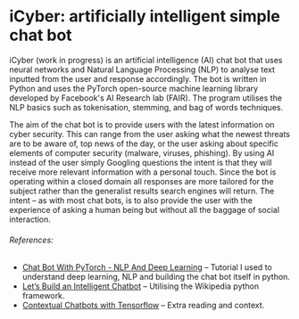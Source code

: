 # iCyber: artificially intelligent simple chat bot

iCyber (work in progress) is an artificial intelligence (AI) chat bot that uses neural networks and Natural Language Processing (NLP) to analyse text inputted from the user and response accordingly. The bot is written in Python and uses the PyTorch open-source machine learning library developed by Facebook's AI Research lab (FAIR). The program utilises the NLP basics such as tokenisation, stemming, and bag of words techniques.

The aim of the chat bot is to provide users with the latest information on cyber security. This can range from the user asking what the newest threats are to be aware of, top news of the day, or the user asking about specific elements of computer security (malware, viruses, phishing). By using AI instead of the user simply Googling questions the intent is that they will receive more relevant information with a personal touch. Since the bot is operating within a closed domain all responses are more tailored for the subject rather than the generalist results search engines will return. The intent – as with most chat bots, is to also provide the user with the experience of asking a human being but without all the baggage of social interaction.

###### References:
- [Chat Bot With PyTorch - NLP And Deep Learning](https://www.python-engineer.com/posts/chatbot-pytorch/) – Tutorial I used to understand deep learning, NLP and building the chat bot itself in python.
- [Let’s Build an Intelligent Chatbot](https://www.kdnuggets.com/2019/12/build-intelligent-chatbot.html) – Utilising the Wikipedia python framework.
- [Contextual Chatbots with Tensorflow](https://chatbotsmagazine.com/contextual-chat-bots-with-tensorflow-4391749d0077) – Extra reading and context.
